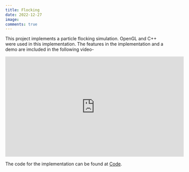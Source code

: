 ```yaml
---
title: Flocking
date: 2022-12-27
image: 
comments: true
---
```


This project implements a particle flocking simulation. OpenGL and C++ were used in this implementation. The features in the implementation and a demo are imcluded in the following video-  

<iframe width="560" height="315" src="https://www.youtube.com/embed/hkVuu_nTwKA" title="YouTube video player" frameborder="0" allow="accelerometer; autoplay; clipboard-write; encrypted-media; gyroscope; picture-in-picture" allowfullscreen></iframe>

The code for the implementation can be found at [Code](https://github.com/stingyemperor/Flocking).